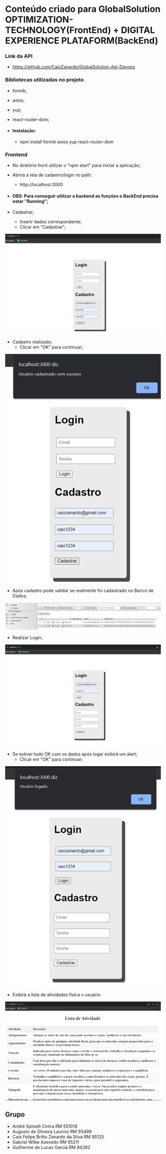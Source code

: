 # Conteúdo criado para GlobalSolution OPTIMIZATION-TECHNOLOGY(FrontEnd) + DIGITAL EXPERIENCE PLATAFORM(BackEnd)

### Link da API

- https://github.com/CaioZanardo/GlobalSolution-Api-Devops

### Bibliotecas utilizadas no projeto

- formik;
- axios;
- yup;
- react-router-dom;

- #### Instalação: 
   - npm install formik axios yup react-router-dom

### Frontend

- No diretório front utilizar o "npm start" para iniciar a aplicação;
- Abrirá a tela de cadastro/login no path:
  - http://localhost:3000
- #### OBS: Para conseguir utilizar o backend as funções o BackEnd precisa estar "Running";

- Cadastrar;
  - Inserir dados correspondente;
  - Clicar em "Cadastrar"; 

![PRINT!](img/cadastrar.png)

- Cadastro realizado;
    - Clicar em "OK" para continuar;
  
![PRINT!](img/cadastrosucesso.png)

- Após cadastro pode validar se realmente foi cadastrado no Banco de Dados;

![PRINT!](img/tabela.png)

- Realizar Login;
 
![PRINT!](img/login.png)

- Se estiver tudo OK com os dados após logar exibirá um alert;
  - Clicar em "OK" para continuar;

![PRINT!](img/logado.png)

- Exibirá a lista de atividades fisica o usuario.

![PRINT!](img/lista.png)

## Grupo

- André Spinelli Cintra RM 551016
- Augusto de Oliveira Laurino RM 93498
- Caio Felipe Britto Zanardo da Silva RM 95125
- Gabriel Wilke Azevedo RM 95211
- Guilherme de Lucas Garcia RM 94392

